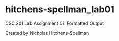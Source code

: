 # hitchens-spellman_lab01
CSC 201 Lab Assignment 01: Formatted Output

Created by Nicholas Hitchens-Spellman
